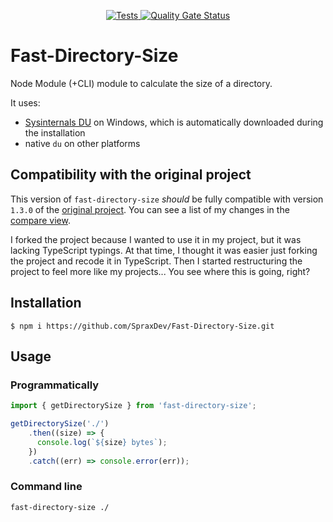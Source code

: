 <p align="center">
  <a href="https://github.com/SpraxDev/Fast-Directory-Size/actions/workflows/tests.yml">
    <img alt="Tests" src="https://github.com/SpraxDev/Fast-Directory-Size/actions/workflows/tests.yml/badge.svg">
  </a>
  <a href="https://sonarcloud.io/dashboard?id=SpraxDev_Fast-Directory-Size">
    <img alt="Quality Gate Status"
         src="https://sonarcloud.io/api/project_badges/measure?project=SpraxDev_Fast-Directory-Size&metric=alert_status">
  </a>
</p>

# Fast-Directory-Size
Node Module (+CLI) module to calculate the size of a directory.

It uses:

* [Sysinternals DU](https://docs.microsoft.com/en-us/sysinternals/downloads/du) on Windows, which is automatically
  downloaded during the installation
* native `du` on other platforms

## Compatibility with the original project
This version of `fast-directory-size` *should* be fully compatible with version `1.3.0` of the
[original project](https://github.com/simoneb/fast-folder-size). You can see a list of my changes in
the [compare view](https://github.com/simoneb/fast-folder-size/compare/master...SpraxDev:master).

I forked the project because I wanted to use it in my project, but it was lacking TypeScript typings.
At that time, I thought it was easier just forking the project and recode it in TypeScript.
Then I started restructuring the project to feel more like my projects... You see where this is going, right?

## Installation

```Shell
$ npm i https://github.com/SpraxDev/Fast-Directory-Size.git
```

## Usage

### Programmatically

```TypeScript
import { getDirectorySize } from 'fast-directory-size';

getDirectorySize('./')
    .then((size) => {
      console.log(`${size} bytes`);
    })
    .catch((err) => console.error(err));
```

### Command line

```shell
fast-directory-size ./
```
